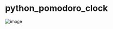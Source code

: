 # python_pomodoro_clock
![image](https://github.com/aman-raza/python_pomodoro_clock/assets/53443872/0bcd4d2a-d052-4a66-a595-038f9196dc62)
